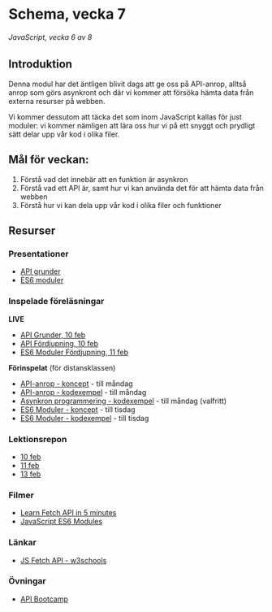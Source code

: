 # Schema, vecka 7
###### JavaScript, vecka 6 av 8

## Introduktion

Denna modul har det äntligen blivit dags att ge oss på API-anrop, alltså anrop som görs asynkront och där vi kommer att försöka hämta data från externa resurser på webben.

Vi kommer dessutom att täcka det som inom JavaScript kallas för just moduler: vi kommer nämligen att lära oss hur vi på ett snyggt och prydligt sätt delar upp vår kod i olika filer.


## Mål för veckan:

1. Förstå vad det innebär att en funktion är asynkron
2. Förstå vad ett API är, samt hur vi kan använda det för att hämta data från webben
3. Förstå hur vi kan dela upp vår kod i olika filer och funktioner

## Resurser

### Presentationer

* [API grunder](https://docs.google.com/presentation/d/1LBp4qFzBnesNJk-eGVJSyXPURQ_cGdd0/edit?usp=sharing&ouid=117251319654116712560&rtpof=true&sd=true)
* [ES6 moduler](https://docs.google.com/presentation/d/1tql6qY3Ck3QFcIe34EoS276DkELOxKoNGe6fKJDObCY/edit?usp=sharing)

### Inspelade föreläsningar

**LIVE**

* [API Grunder, 10 feb](https://funet.sharepoint.com/:v:/s/FrontendutvecklareYH-Fe24Karlstad-Arvika/EZkfPbmhbvlCmdfKoft8RMIBT5r73r81vMCusRboHgCtsg?e=2wayA7)
* [API Fördjupning, 10 feb](https://funet-my.sharepoint.com/:v:/g/personal/jesper_nyberg_folkuniversitetet_se/EWRpcMrT3xlHg-atUQipA0MBqqQeMj-zPSyBom3Qcg4HRA?e=FgWxLG&nav=eyJyZWZlcnJhbEluZm8iOnsicmVmZXJyYWxBcHAiOiJTdHJlYW1XZWJBcHAiLCJyZWZlcnJhbFZpZXciOiJTaGFyZURpYWxvZy1MaW5rIiwicmVmZXJyYWxBcHBQbGF0Zm9ybSI6IldlYiIsInJlZmVycmFsTW9kZSI6InZpZXcifX0%3D)
* [ES6 Moduler Fördjupning, 11 feb](https://funet.sharepoint.com/:v:/s/FrontendutvecklareYH-Fe24Distans/EZAlDWDXd_FEj3ZdJnhrKQABxZngiTOepfrsSYhx70Lfrg?e=l6a004&nav=eyJyZWZlcnJhbEluZm8iOnsicmVmZXJyYWxBcHAiOiJTdHJlYW1XZWJBcHAiLCJyZWZlcnJhbFZpZXciOiJTaGFyZURpYWxvZy1MaW5rIiwicmVmZXJyYWxBcHBQbGF0Zm9ybSI6IldlYiIsInJlZmVycmFsTW9kZSI6InZpZXcifX0%3D)
 
**Förinspelat** (för distansklassen)

* [API-anrop - koncept](https://vimeo.com/1054465438/88363f5d91) - till måndag
* [API-anrop - kodexempel](https://vimeo.com/1054465508/caf6d8d266) - till måndag
* [Asynkron programmering - kodexempel](https://vimeo.com/767865148/f4e126d61a) - till måndag (valfritt)
* [ES6 Moduler - koncept](https://vimeo.com/770624581/bdf7098a99) - till tisdag
* [ES6 Moduler - kodexempel](https://vimeo.com/770624646/bdc4ff4665) - till tisdag

### Lektionsrepon

* [10 feb](https://github.com/fu-javascript-fe24/week-7-lecture-10-feb)
* [11 feb](https://github.com/fu-javascript-fe24/week-7-lecture-11-feb)
* [13 feb](https://github.com/fu-javascript-fe24/week-7-lecture-13-feb)

### Filmer

* [Learn Fetch API in 5 minutes](https://www.youtube.com/watch?v=cuEtnrL9-H0)
* [JavaScript ES6 Modules](https://www.youtube.com/watch?v=cRHQNNcYf6s)

### Länkar

* [JS Fetch API - w3schools](https://www.w3schools.com/jsref/api_fetch.asp)

### Övningar 

* [API Bootcamp](https://github.com/fu-javascript-fe24/week-7-exercise-api-bootcamp/tree/main)






